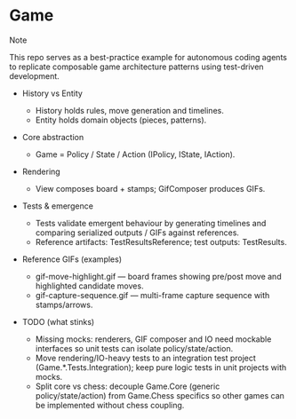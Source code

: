 # Game

> [!NOTE]
> This repo serves as a best-practice example for autonomous coding agents to replicate composable game architecture patterns using test-driven development.

- History vs Entity
  - History holds rules, move generation and timelines.
  - Entity holds domain objects (pieces, patterns).

- Core abstraction
  - Game = Policy / State / Action (IPolicy, IState, IAction).

- Rendering
  - View composes board + stamps; GifComposer produces GIFs.

- Tests & emergence
  - Tests validate emergent behaviour by generating timelines and comparing serialized outputs / GIFs against references.
  - Reference artifacts: TestResultsReference; test outputs: TestResults.

- Reference GIFs (examples)
  - gif-move-highlight.gif — board frames showing pre/post move and highlighted candidate moves.
  - gif-capture-sequence.gif — multi-frame capture sequence with stamps/arrows.

- TODO (what stinks)
  - Missing mocks: renderers, GIF composer and IO need mockable interfaces so unit tests can isolate policy/state/action.
  - Move rendering/IO-heavy tests to an integration test project (Game.*.Tests.Integration); keep pure logic tests in unit projects with mocks.
  - Split core vs chess: decouple Game.Core (generic policy/state/action) from Game.Chess specifics so other games can be implemented without chess coupling.
